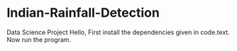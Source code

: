 # Indian-Rainfall-Detection
Data Science Project 
Hello,
First install the dependencies given in code.text.
Now run the program.
